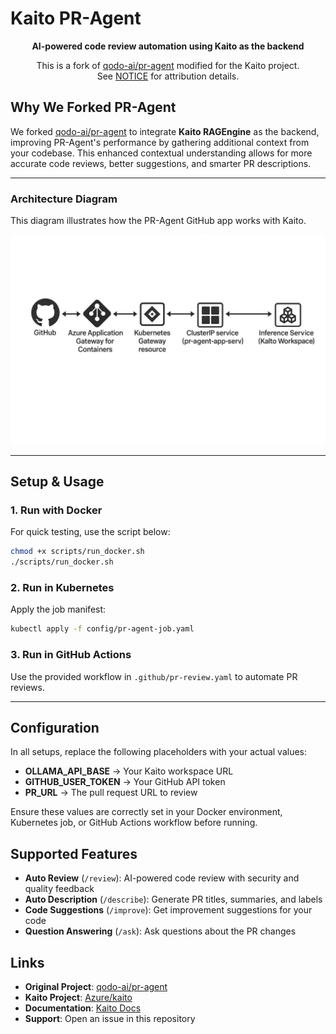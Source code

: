 # Kaito PR-Agent

<div align="center">
  
**AI-powered code review automation using Kaito as the backend**

This is a fork of [qodo-ai/pr-agent](https://github.com/qodo-ai/pr-agent) modified for the Kaito project.  
See [NOTICE](NOTICE) for attribution details.

</div>

## Why We Forked PR-Agent

We forked [qodo-ai/pr-agent](https://github.com/qodo-ai/pr-agent) to integrate **Kaito RAGEngine** as the backend, improving PR-Agent's performance by gathering additional context from your codebase. This enhanced contextual understanding allows for more accurate code reviews, better suggestions, and smarter PR descriptions.

---

### Architecture Diagram
This diagram illustrates how the PR-Agent GitHub app works with Kaito.

![Architecture Diagram](kaito-pr-agent-diagram.jpg)

---

## Setup & Usage

### 1. Run with Docker
For quick testing, use the script below:

```bash
chmod +x scripts/run_docker.sh
./scripts/run_docker.sh
```

### 2. Run in Kubernetes
Apply the job manifest:
```bash
kubectl apply -f config/pr-agent-job.yaml
```

### 3. Run in GitHub Actions

Use the provided workflow in `.github/pr-review.yaml` to automate PR reviews.

---

## Configuration

In all setups, replace the following placeholders with your actual values:

- **OLLAMA_API_BASE** → Your Kaito workspace URL
- **GITHUB_USER_TOKEN** → Your GitHub API token  
- **PR_URL** → The pull request URL to review

Ensure these values are correctly set in your Docker environment, Kubernetes job, or GitHub Actions workflow before running.

## Supported Features

- **Auto Review** (`/review`): AI-powered code review with security and quality feedback
- **Auto Description** (`/describe`): Generate PR titles, summaries, and labels
- **Code Suggestions** (`/improve`): Get improvement suggestions for your code
- **Question Answering** (`/ask`): Ask questions about the PR changes

## Links

- **Original Project**: [qodo-ai/pr-agent](https://github.com/qodo-ai/pr-agent)
- **Kaito Project**: [Azure/kaito](https://github.com/Azure/kaito)
- **Documentation**: [Kaito Docs](https://github.com/Azure/kaito/tree/main/docs)
- **Support**: Open an issue in this repository

